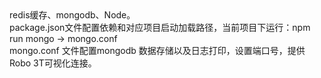 <div>redis缓存、mongodb、Node。</div>
<div>package.json文件配置依赖和对应项目启动加载路径，当前项目下运行：npm run mongo -> mongo.conf</div>
<div>mongo.conf 文件配置mongodb 数据存储以及日志打印，设置端口号，提供Robo 3T可视化连接。</div>
